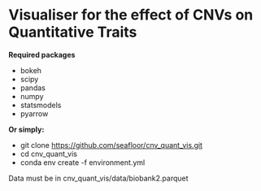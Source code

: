 # Visualiser for the effect of CNVs on Quantitative Traits

**Required packages**
- bokeh
- scipy
- pandas
- numpy
- statsmodels
- pyarrow


**Or simply:**
- git clone https://github.com/seafloor/cnv_quant_vis.git
- cd cnv_quant_vis
- conda env create -f environment.yml

Data must be in cnv_quant_vis/data/biobank2.parquet
